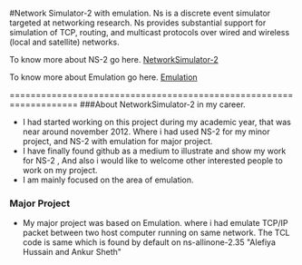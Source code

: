 #Network Simulator-2 with emulation.
Ns is a discrete event simulator targeted at networking research. Ns provides substantial support for simulation of TCP, routing, and multicast protocols over wired and wireless (local and satellite) networks.

To know more about NS-2 go here.
[NetworkSimulator-2](http://www.isi.edu/nsnam/ns/)

To know more about Emulation go here.
[Emulation](http://www.isi.edu/nsnam/ns/ns-emulation.html)

===================================================================
###About NetworkSimulator-2 in my career.
* I had started working on this project during my academic year, that was near around november 2012. Where i had used NS-2 for my minor project, and NS-2 with emulation for major project.
* I have finally found github as a medium to illustrate and show my work for NS-2 , And also i would like to welcome other interested people to work on my project.
* I am mainly focused on the area of emulation.

### Major Project
* My major project was based on Emulation. where i had emulate TCP/IP packet between two host computer running on same network. The TCL code is same which is found by default on ns-allinone-2.35 "Alefiya Hussain and Ankur Sheth"
